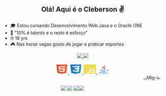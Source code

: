 ## <p align="center">Olá! Aqui é o Cleberson ✌️</p>
- 🎓 Estou cursando Desenvolvimento Web Java e o Oracle ONE
- 🚀 "10% é talento e o resto é esforço"
- 🤓 18 yrs
- 🎮 Nas horas vagas gosto de jogar e praticar esportes



<div display:"inline" align="center">
  <a href="//github.com/ClebersonHenrique555">
  <img height="150em" src="https://github-readme-stats.vercel.app/api?username=ClebersonHenrique555&show_icons=true&theme=github_dark&include_all_commits=true&count_private=true"/>
  <img height="150em" src="https://github-readme-stats.vercel.app/api/top-langs/?username=ClebersonHenrique555&layout=compact&langs_count=7&theme=github_dark"/>
</div>
 <div display:"inline-block" align="center"><br>
  <img align="justify" alt="HTML" height="30" width="40" src="https://raw.githubusercontent.com/devicons/devicon/master/icons/html5/html5-original.svg">
   <img align="justify" alt="CSS3" height="30" width="40" src="https://raw.githubusercontent.com/devicons/devicon/master/icons/css3/css3-original.svg">
  <img align="justify" alt="JavaScript" height="30" width="40" src="https://raw.githubusercontent.com/devicons/devicon/master/icons/javascript/javascript-plain.svg">
   <img align="justify" alt="JAVA" height="30" width="40" src="https://raw.githubusercontent.com/devicons/devicon/master/icons/java/java-original.svg">
 
</div>

 
 <img align="right" alt="Mig-Gif" height="200" style="border-radius:50px;" src="https://c.tenor.com/8gGjB1JF7ooAAAAC/space-astronaut.gif">

 <br/>
 <br/>
<div align="center" display="inline-block">
 <a href="https://www.instagram.com/cleberson_henrique555/" target="_blank"><img src="https://img.shields.io/badge/-Instagram-%23E4405F?style=for-the-badge&logo=instagram&logoColor=white" target="_blank"></a>
 <a href="https://www.linkedin.com/in/-cleberson-henrique-/" target="_blank"><img src="https://img.shields.io/badge/-LinkedIn-%230077B5?style=for-the-badge&logo=linkedin&logoColor=white" target="_blank"></a>
 <a href = "mailto:clebersonhenrique69@gmail.com"><img src="https://img.shields.io/badge/-Gmail-%23333?style=for-the-badge&logo=gmail&logoColor=white" target="_blank
 </a>
<a href="." target="_blank"><img src="https://img.shields.io/badge/website-000000?style=for-the-badge&logo=About.me&logoColor=white" target="_blank"></a>
</div>
